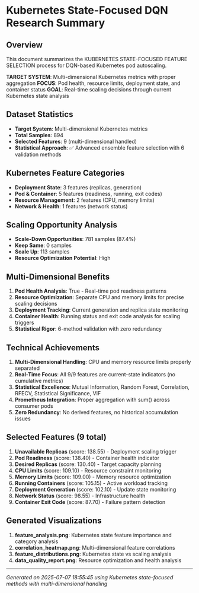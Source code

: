 # Kubernetes State-Focused DQN Research Summary

## Overview
This document summarizes the KUBERNETES STATE-FOCUSED FEATURE SELECTION process for DQN-based Kubernetes pod autoscaling.

**TARGET SYSTEM**: Multi-dimensional Kubernetes metrics with proper aggregation
**FOCUS**: Pod health, resource limits, deployment state, and container status
**GOAL**: Real-time scaling decisions through current Kubernetes state analysis

## Dataset Statistics
- **Target System**: Multi-dimensional Kubernetes metrics
- **Total Samples**: 894
- **Selected Features**: 9 (multi-dimensional handled)
- **Statistical Approach**: ✅ Advanced ensemble feature selection with 6 validation methods

## Kubernetes Feature Categories
- **Deployment State**: 3 features (replicas, generation)
- **Pod & Container**: 5 features (readiness, running, exit codes)
- **Resource Management**: 2 features (CPU, memory limits)
- **Network & Health**: 1 features (network status)

## Scaling Opportunity Analysis
- **Scale-Down Opportunities**: 781 samples (87.4%)
- **Keep Same**: 0 samples
- **Scale Up**: 113 samples
- **Resource Optimization Potential**: High

## Multi-Dimensional Benefits
1. **Pod Health Analysis**: True - Real-time pod readiness patterns
2. **Resource Optimization**: Separate CPU and memory limits for precise scaling decisions
3. **Deployment Tracking**: Current generation and replica state monitoring
4. **Container Health**: Running status and exit code analysis for scaling triggers
5. **Statistical Rigor**: 6-method validation with zero redundancy

## Technical Achievements
1. **Multi-Dimensional Handling**: CPU and memory resource limits properly separated
2. **Real-Time Focus**: All 9/9 features are current-state indicators (no cumulative metrics)
3. **Statistical Excellence**: Mutual Information, Random Forest, Correlation, RFECV, Statistical Significance, VIF
4. **Prometheus Integration**: Proper aggregation with sum() across consumer pods
5. **Zero Redundancy**: No derived features, no historical accumulation issues

## Selected Features (9 total)
1. **Unavailable Replicas** (score: 138.55) - Deployment scaling trigger
2. **Pod Readiness** (score: 138.40) - Container health indicator  
3. **Desired Replicas** (score: 130.40) - Target capacity planning
4. **CPU Limits** (score: 109.10) - Resource constraint monitoring
5. **Memory Limits** (score: 109.00) - Memory resource optimization
6. **Running Containers** (score: 105.15) - Active workload tracking
7. **Deployment Generation** (score: 102.10) - Update state monitoring
8. **Network Status** (score: 98.55) - Infrastructure health
9. **Container Exit Code** (score: 87.70) - Failure pattern detection

## Generated Visualizations
1. **feature_analysis.png**: Kubernetes state feature importance and category analysis
2. **correlation_heatmap.png**: Multi-dimensional feature correlations
3. **feature_distributions.png**: Kubernetes state vs scaling analysis
4. **data_quality_report.png**: Resource optimization and health analysis

---
*Generated on 2025-07-07 18:55:45 using Kubernetes state-focused methods with multi-dimensional handling*
